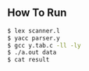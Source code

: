 ## How To Run
```bash
$ lex scanner.l
$ yacc parser.y
$ gcc y.tab.c -ll -ly
$ ./a.out data
$ cat result
```